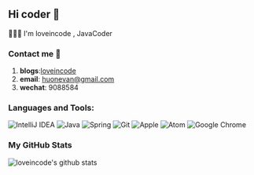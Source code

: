 ## Hi coder 👋 
 👨🏽‍💻  I'm loveincode , JavaCoder

### Contact me 📱

1. **blogs**:[loveincode](https://www.cnblogs.com/loveincode/)
2. **email**: huonevan@gmail.com
3. **wechat**: 9088584


### Languages and Tools:

![IntelliJ IDEA](https://img.shields.io/badge/IntelliJ_IDEA-1575F9?style=flat-square&logo=IntelliJ-IDEA&logoColor=white)
![Java](https://img.shields.io/badge/Java-F05032?style=flat-square&logo=Java&logoColor=white)
![Spring](https://img.shields.io/badge/Spring-32CD32?style=flat-square&logo=Spring&logoColor=white)
![Git](https://img.shields.io/badge/Git-FA7343?style=flat-square&logo=Git&logoColor=white)
![Apple](https://img.shields.io/badge/MacBook_Pro-999999?style=flat-square&logo=Apple&logoColor=white)
![Atom](https://img.shields.io/badge/Atom-90EE90?style=flat-square&logo=Atom&logoColor=white)
![Google Chrome](https://img.shields.io/badge/Google_Chrome-F7DF1E?style=flat-square&logo=Google-Chrome&logoColor=white)


### My GitHub Stats

![loveincode's github stats](https://github-readme-stats.vercel.app/api?username=loveincode&show_icons=true)

